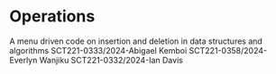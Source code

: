 # Operations
A menu driven code on insertion and deletion in data structures and algorithms
SCT221-0333/2024-Abigael Kemboi
SCT221-0358/2024-Everlyn Wanjiku
SCT221-0332/2024-Ian Davis

